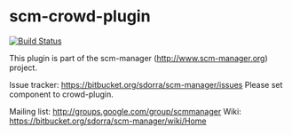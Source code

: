 scm-crowd-plugin
================

[![Build Status](https://travis-ci.org/corux/scm-crowd-plugin.svg?branch=master)](https://travis-ci.org/corux/scm-crowd-plugin)

This plugin is part of the scm-manager (http://www.scm-manager.org) project.

Issue tracker: https://bitbucket.org/sdorra/scm-manager/issues
Please set component to crowd-plugin.

Mailing list: http://groups.google.com/group/scmmanager
Wiki: https://bitbucket.org/sdorra/scm-manager/wiki/Home
